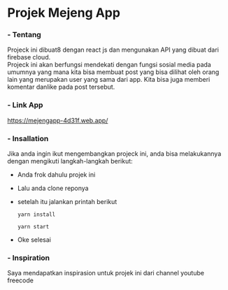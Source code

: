 # Projek Mejeng App

### - Tentang

Projeck ini dibuat8 dengan react js dan mengunakan API yang dibuat dari firebase cloud.<br>
Projeck ini akan berfungsi mendekati dengan fungsi sosial media pada umumnya yang mana kita bisa membuat post yang bisa dilihat oleh orang lain yang merupakan user yang sama dari app. Kita bisa juga memberi komentar danlike pada post tersebut.

### - Link App

https://mejengapp-4d31f.web.app/

### - Insallation

Jika anda ingin ikut mengembangkan projeck ini, anda bisa melakukannya dengan mengikuti langkah-langkah berikut:

- Anda frok dahulu projek ini
- Lalu anda clone reponya
- setelah itu jalankan printah berikut

  ```
  yarn install

  yarn start
  ```

- Oke selesai

### - Inspiration

Saya mendapatkan inspirasion untuk projek ini dari channel youtube freecode

